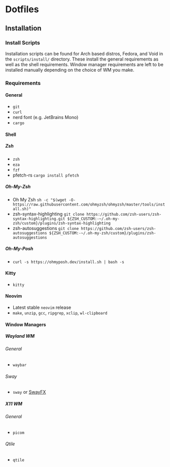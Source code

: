 # Dotfiles
## Installation
### Install Scripts
Installation scripts can be found for Arch based distros, Fedora, and Void in the `scripts/install/` directory. These install the general requirements as well as the shell requirements. Window manager requirements are left to be installed manually depending on the choice of WM you make.

### Requirements
#### General
- `git`
- `curl`
- nerd font (e.g. JetBrains Mono)
- `cargo`

#### Shell
##### Zsh
- `zsh`
- `eza`
- `fzf`
- pfetch-rs `cargo install pfetch`

##### Oh-My-Zsh
- Oh My Zsh `sh -c "$(wget -O- https://raw.githubusercontent.com/ohmyzsh/ohmyzsh/master/tools/install.sh)"`
- zsh-syntax-highlighting `git clone https://github.com/zsh-users/zsh-syntax-highlighting.git ${ZSH_CUSTOM:-~/.oh-my-zsh/custom}/plugins/zsh-syntax-highlighting`
- zsh-autosuggestions `git clone https://github.com/zsh-users/zsh-autosuggestions ${ZSH_CUSTOM:-~/.oh-my-zsh/custom}/plugins/zsh-autosuggestions`

##### Oh-My-Posh
- `curl -s https://ohmyposh.dev/install.sh | bash -s`

#### Kitty
- `kitty`

#### Neovim
- Latest stable `neovim` release
- `make`, `unzip`, `gcc`, `ripgrep`, `xclip`, `wl-clipboard`

#### Window Managers
##### Wayland WM
###### General
- `waybar`

###### Sway
- `sway` or [SwayFX](https://github.com/WillPower3309/swayfx)

##### X11 WM
###### General
- `picom`

###### Qtile
- `qtile`
